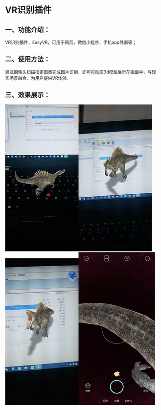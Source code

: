 # VR识别插件

## 一、功能介绍：

VR识别插件，EasyVR，可用于网页，微信小程序，手机app外置等；

## 二、使用方法：

通过摄像头扫描指定图案完成图片识别，即可将动态3d模型展示在画面中，与现实场景融合，为用户提供VR体验。

## 三、效果展示：

<!-- <img src="https://github.com/alienYalien/VR/blob/master/img/1573613897582.jpeg" width="240px" />
<img src="https://github.com/alienYalien/VR/blob/master/img/1573613902095.jpeg" width="240px" />
<img src="https://github.com/alienYalien/VR/blob/master/img/1573613909925.jpeg" width="240px" />
<img src="https://github.com/alienYalien/VR/blob/master/img/1573613913472.jpeg" width="250px" /> -->

![图1](https://github.com/alienYalien/VR/blob/master/img/1573613897582.jpeg)![图2](https://github.com/alienYalien/VR/blob/master/img/1573613902095.jpeg)  
![图3](https://github.com/alienYalien/VR/blob/master/img/1573613909925.jpeg)![图4](https://github.com/alienYalien/VR/blob/master/img/1573613913472.jpeg)




